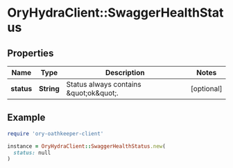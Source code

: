 # OryHydraClient::SwaggerHealthStatus

## Properties

| Name | Type | Description | Notes |
| ---- | ---- | ----------- | ----- |
| **status** | **String** | Status always contains \&quot;ok\&quot;. | [optional] |

## Example

```ruby
require 'ory-oathkeeper-client'

instance = OryHydraClient::SwaggerHealthStatus.new(
  status: null
)
```

